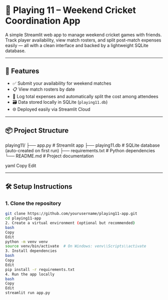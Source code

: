 # 🏏 Playing 11 – Weekend Cricket Coordination App

A simple Streamlit web app to manage weekend cricket games with friends.  
Track player availability, view match rosters, and split post-match expenses easily — all with a clean interface and backed by a lightweight SQLite database.

---

## 🚀 Features

- ✅ Submit your availability for weekend matches
- 📋 View match rosters by date
- 💸 Log total expenses and automatically split the cost among attendees
- 🗃️ Data stored locally in SQLite (`playing11.db`)
- 🌐 Deployed easily via Streamlit Cloud

---

## 📦 Project Structure
playing11/
├── app.py # Streamlit app
├── playing11.db # SQLite database (auto-created on first run)
├── requirements.txt # Python dependencies
└── README.md # Project documentation

yaml
Copy
Edit

---

## 🛠️ Setup Instructions

### 1. Clone the repository

```bash
git clone https://github.com/yourusername/playing11-app.git
cd playing11-app
2. Create a virtual environment (optional but recommended)
bash
Copy
Edit
python -m venv venv
source venv/bin/activate  # On Windows: venv\\Scripts\\activate
3. Install dependencies
bash
Copy
Edit
pip install -r requirements.txt
4. Run the app locally
bash
Copy
Edit
streamlit run app.py

